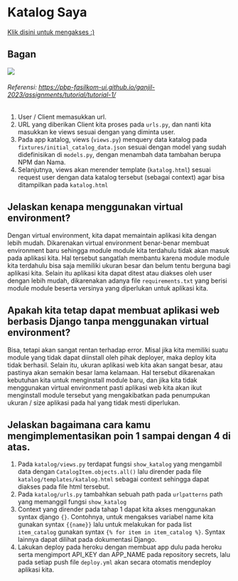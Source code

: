 # Katalog Saya
[Klik disini untuk mengakses :)](https://tugas-2-pbp-neozap.herokuapp.com/katalog/)

## Bagan
![](https://i.imgur.com/nQzzjRO.png)
###### Referensi: https://pbp-fasilkom-ui.github.io/ganjil-2023/assignments/tutorial/tutorial-1/

1. User / Client memasukkan url.
2. URL yang diberikan Client kita proses pada `urls.py`, dan nanti kita masukkan ke views sesuai dengan yang diminta user.
3. Pada app katalog, views (`views.py`) menquery data katalog pada `fixtures/initial_catalog_data.json` sesuai dengan model yang sudah didefinisikan di `models.py`, dengan menambah data tambahan berupa NPM dan Nama. 
4. Selanjutnya, views akan merender template (`katalog.html`) sesuai request user dengan data katalog tersebut (sebagai context) agar bisa ditampilkan pada `katalog.html`

## Jelaskan kenapa menggunakan virtual environment? 
Dengan virtual environment, kita dapat memaintain aplikasi kita dengan lebih mudah. Dikarenakan virtual environment benar-benar membuat environment baru sehingga module module kita terdahulu tidak akan masuk pada aplikasi kita. Hal tersebut sangatlah membantu karena module module kita terdahulu bisa saja memiliki ukuran besar dan belum tentu berguna bagi aplikasi kita. Selain itu aplikasi kita dapat ditest atau diakses oleh user dengan lebih mudah, dikarenakan adanya file `requirements.txt` yang berisi module module beserta versinya yang diperlukan untuk aplikasi kita.

## Apakah kita tetap dapat membuat aplikasi web berbasis Django tanpa menggunakan virtual environment?
Bisa, tetapi akan sangat rentan terhadap error. Misal jika kita memiliki suatu module yang tidak dapat diinstall oleh pihak deployer, maka deploy kita tidak berhasil. Selain itu, ukuran aplikasi web kita akan sangat besar, atau pastinya akan semakin besar lama kelamaan. Hal tersebut dikarenakan kebutuhan kita untuk menginstall module baru, dan jika kita tidak menggunakan virtual environment pasti aplikasi web kita akan ikut menginstall module tersebut yang mengakibatkan pada penumpukan ukuran / size aplikasi pada hal yang tidak mesti diperlukan.

## Jelaskan bagaimana cara kamu mengimplementasikan poin 1 sampai dengan 4 di atas.
1. Pada `katalog/views.py` terdapat fungsi `show_katalog` yang mengambil data dengan `CatalogItem.objects.all()` lalu dirender pada file `katalog/templates/katalog.html` sebagai context sehingga dapat diakses pada file html tersebut.
2. Pada `katalog/urls.py` tambahkan sebuah path pada `urlpatterns` path yang memanggil fungsi `show_katalog`
3. Context yang dirender pada tahap 1 dapat kita akses menggunakan syntax django `{}`. Contohnya, untuk mengakses variabel name kita gunakan syntax `{{name}}` lalu untuk melakukan for pada list `item_catalog` gunakan syntax `{% for item in item_catalog %}`. Syntax lainnya dapat dilihat pada dokumentasi Django.
4. Lakukan deploy pada heroku dengan membuat app dulu pada heroku serta mengimport API_KEY dan APP_NAME pada repository secrets, lalu pada setiap push file `deploy.yml` akan secara otomatis mendeploy aplikasi kita.